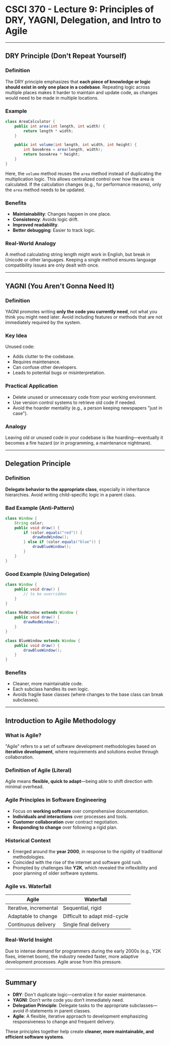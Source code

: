 # CSCI 370 - Lecture 9: Principles of DRY, YAGNI, Delegation, and Intro to Agile

---

## DRY Principle (Don't Repeat Yourself)

### Definition

The DRY principle emphasizes that **each piece of knowledge or logic should exist in only one place in a codebase**. Repeating logic across multiple places makes it harder to maintain and update code, as changes would need to be made in multiple locations.

### Example

```java
class AreaCalculator {
    public int area(int length, int width) {
        return length * width;
    }

    public int volume(int length, int width, int height) {
        int baseArea = area(length, width);
        return baseArea * height;
    }
}
```

Here, the `volume` method reuses the `area` method instead of duplicating the multiplication logic. This allows centralized control over how the area is calculated. If the calculation changes (e.g., for performance reasons), only the `area` method needs to be updated.

### Benefits

- **Maintainability**: Changes happen in one place.
- **Consistency**: Avoids logic drift.
- **Improved readability**.
- **Better debugging**: Easier to track logic.

### Real-World Analogy

A method calculating string length might work in English, but break in Unicode or other languages. Keeping a single method ensures language compatibility issues are only dealt with once.

---

## YAGNI (You Aren't Gonna Need It)

### Definition

YAGNI promotes writing **only the code you currently need**, not what you think you might need later. Avoid including features or methods that are not immediately required by the system.

### Key Idea

Unused code:

- Adds clutter to the codebase.
- Requires maintenance.
- Can confuse other developers.
- Leads to potential bugs or misinterpretation.

### Practical Application

- Delete unused or unnecessary code from your working environment.
- Use version control systems to retrieve old code if needed.
- Avoid the hoarder mentality (e.g., a person keeping newspapers "just in case").

### Analogy

Leaving old or unused code in your codebase is like hoarding—eventually it becomes a fire hazard (or in programming, a maintenance nightmare).

---

## Delegation Principle

### Definition

**Delegate behavior to the appropriate class**, especially in inheritance hierarchies. Avoid writing child-specific logic in a parent class.

### Bad Example (Anti-Pattern)

```java
class Window {
    String color;
    public void draw() {
        if (color.equals("red")) {
            drawRedWindow();
        } else if (color.equals("blue")) {
            drawBlueWindow();
        }
    }
}
```

### Good Example (Using Delegation)

```java
class Window {
    public void draw() {
        // to be overridden
    }
}

class RedWindow extends Window {
    public void draw() {
        drawRedWindow();
    }
}

class BlueWindow extends Window {
    public void draw() {
        drawBlueWindow();
    }
}
```

### Benefits

- Cleaner, more maintainable code.
- Each subclass handles its own logic.
- Avoids fragile base classes (where changes to the base class can break subclasses).

---

## Introduction to Agile Methodology

### What is Agile?

"Agile" refers to a set of software development methodologies based on **iterative development**, where requirements and solutions evolve through collaboration.

### Definition of Agile (Literal)

Agile means **flexible, quick to adapt**—being able to shift direction with minimal overhead.

### Agile Principles in Software Engineering

- Focus on **working software** over comprehensive documentation.
- **Individuals and interactions** over processes and tools.
- **Customer collaboration** over contract negotiation.
- **Responding to change** over following a rigid plan.

### Historical Context

- Emerged around the **year 2000**, in response to the rigidity of traditional methodologies.
- Coincided with the rise of the internet and software gold rush.
- Prompted by challenges like **Y2K**, which revealed the inflexibility and poor planning of older software systems.

### Agile vs. Waterfall

| Agile                  | Waterfall                    |
| ---------------------- | ---------------------------- |
| Iterative, incremental | Sequential, rigid            |
| Adaptable to change    | Difficult to adapt mid-cycle |
| Continuous delivery    | Single final delivery        |

### Real-World Insight

Due to intense demand for programmers during the early 2000s (e.g., Y2K fixes, internet boom), the industry needed faster, more adaptive development processes. Agile arose from this pressure.

---

## Summary

- **DRY**: Don't duplicate logic—centralize it for easier maintenance.
- **YAGNI**: Don’t write code you don’t immediately need.
- **Delegation Principle**: Delegate tasks to the appropriate subclasses—avoid if-statements in parent classes.
- **Agile**: A flexible, iterative approach to development emphasizing responsiveness to change and frequent delivery.

These principles together help create **cleaner, more maintainable, and efficient software systems**.
